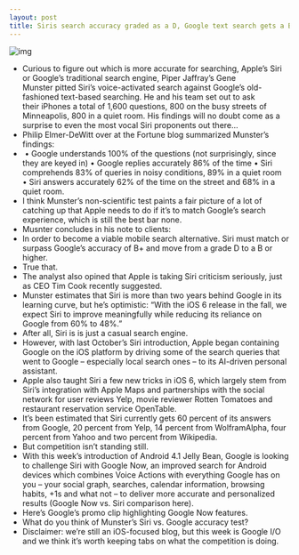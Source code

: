 ```yaml
---
layout: post
title: Siris search accuracy graded as a D, Google text search gets a B+
---
```

![img](http://media.idownloadblog.com/wp-content/uploads/2012/05/Apple-ad-Joke-iPhone-4S-Siri-John-Malkovich-launghing-002.jpg)
* Curious to figure out which is more accurate for searching, Apple’s Siri or Google’s traditional search engine, Piper Jaffray’s Gene Munster pitted Siri’s voice-activated search against Google’s old-fashioned text-based searching. He and his team set out to ask their iPhones a total of 1,600 questions, 800 on the busy streets of Minneapolis, 800 in a quiet room. His findings will no doubt come as a surprise to even the most vocal Siri proponents out there…
* Philip Elmer-DeWitt over at the Fortune blog summarized Munster’s findings:
*  • Google understands 100% of the questions (not surprisingly, since they are keyed in) • Google replies accurately 86% of the time • Siri comprehends 83% of queries in noisy conditions, 89% in a quiet room • Siri answers accurately 62% of the time on the street and 68% in a quiet room.
* I think Munster’s non-scientific test paints a fair picture of a lot of catching up that Apple needs to do if it’s to match Google’s search experience, which is still the best bar none.
* Musnter concludes in his note to clients:
* In order to become a viable mobile search alternative. Siri must match or surpass Google’s accuracy of B+ and move from a grade D to a B or higher.
* True that.
* The analyst also opined that Apple is taking Siri criticism seriously, just as CEO Tim Cook recently suggested.
* Munster estimates that Siri is more than two years behind Google in its learning curve, but he’s optimistic: “With the iOS 6 release in the fall, we expect Siri to improve meaningfully while reducing its reliance on Google from 60% to 48%.”
* After all, Siri is is just a casual search engine.
* However, with last October’s Siri introduction, Apple began containing Google on the iOS platform by driving some of the search queries that went to Google – especially local search ones – to its AI-driven personal assistant.
* Apple also taught Siri a few new tricks in iOS 6, which largely stem from Siri’s integration with Apple Maps and partnerships with the social network for user reviews Yelp, movie reviewer Rotten Tomatoes and restaurant reservation service OpenTable.
* It’s been estimated that Siri currently gets 60 percent of its answers from Google, 20 percent from Yelp, 14 percent from WolframAlpha, four percent from Yahoo and two percent from Wikipedia.
* But competition isn’t standing still.
* With this week’s introduction of Android 4.1 Jelly Bean, Google is looking to challenge Siri with Google Now, an improved search for Android devices which combines Voice Actions with everything Google has on you – your social graph, searches, calendar information, browsing habits, +1s and what not – to deliver more accurate and personalized results (Google Now vs. Siri comparison here).
* Here’s Google’s promo clip highlighting Google Now features.
* What do you think of Munster’s Siri vs. Google accuracy test?
* Disclaimer: we’re still an iOS-focused blog, but this week is Google I/O and we think it’s worth keeping tabs on what the competition is doing.

